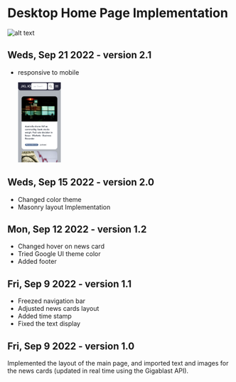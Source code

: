 # Desktop Home Page Implementation

![alt text](./src/images/gif_v2.0.gif) 

## Weds, Sep 21 2022 - version 2.1

- responsive to mobile

    <img src="./src/images/screenshot_v2.1.png" width=20%>

## Weds, Sep 15 2022 - version 2.0

- Changed color theme
- Masonry layout Implementation

## Mon, Sep 12 2022 - version 1.2

- Changed hover on news card
- Tried Google UI theme color
- Added footer

## Fri, Sep 9 2022 - version 1.1

- Freezed navigation bar
- Adjusted news cards layout
- Added time stamp
- Fixed the text display

## Fri, Sep 9 2022 - version 1.0

Implemented the layout of the main page, and imported text and images for the news cards (updated in real time using the Gigablast API).